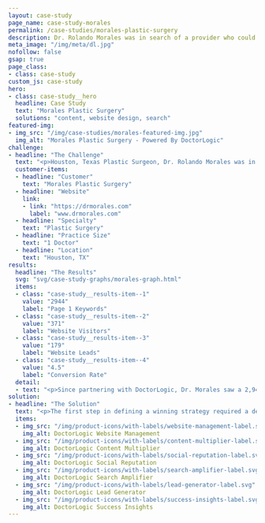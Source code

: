 ```yaml
---
layout: case-study
page_name: case-study-morales
permalink: /case-studies/morales-plastic-surgery
description: Dr. Rolando Morales was in search of a provider who could help build a website reflective of the sophistication of his practice and his patients.
meta_image: "/img/meta/dl.jpg"
nofollow: false
gsap: true
page_class:
- class: case-study
custom_js: case-study
hero:
- class: case-study__hero
  headline: Case Study
  text: "Morales Plastic Surgery"
  solutions: "content, website design, search"
featured-img:
- img_src: "/img/case-studies/morales-featured-img.jpg"
  img_alt: "Morales Plastic Surgery - Powered By DoctorLogic"
challenge:
- headline: "The Challenge" 
  text: "<p>Houston, Texas Plastic Surgeon, Dr. Rolando Morales was in search of a provider who could help build a website reflective of the sophistication of his practice and his patients, as well as an infrastructure to create new business. He approached DoctorLogic three years out of his residency program at the University of Texas Medical Branch (UTMB) in Galveston, TX. Like most doctors in the early stages of their careers, Dr. Morales faced several challenges: limited funds, minimum experience, and not enough time to think about marketing. DoctorLogic was the clear choice to help him build the right patient experience and build his website into a new business machine.</p>"
  customer-items:
  - headline: "Customer"
    text: "Morales Plastic Surgery"
  - headline: "Website"
    link:
    - link: "https://drmorales.com"
      label: "www.drmorales.com"
  - headline: "Specialty"
    text: "Plastic Surgery"
  - headline: "Practice Size"
    text: "1 Doctor"
  - headline: "Location"
    text: "Houston, TX"
results:
  headline: "The Results"
  svg: "svg/case-study-graphs/morales-graph.html"
  items:
  - class: "case-study__results-item--1"
    value: "2944"
    label: "Page 1 Keywords"
  - class: "case-study__results-item--2"
    value: "371"
    label: "Website Visitors"
  - class: "case-study__results-item--3"
    value: "179"
    label: "Website Leads"
  - class: "case-study__results-item--4"
    value: "4.5"
    label: "Conversion Rate"
  detail:
  - text: "<p>Since partnering with DoctorLogic, Dr. Morales saw a 2,944% increase in Page 1 keyword rankings, a 371% increase in website visitors, and a 179% increase in website leads. In addition to an improved website architecture and keyword ranking, the Before and After Photo Gallery brings in 74% of all page view traffic, with 27% leads coming strictly from the gallery page.</p><p>Dr. Morales has gained a competitive advantage and is dominating his market. With DoctorLogic, he’s leveraging technology to increase efficiency and track lead conversions that turn visitors into patients. The result? Exponential growth.</p>"
solution:
- headline: "The Solution"
  text: "<p>The first step in defining a winning strategy required a deep dive with Dr. Morales into what he was hoping to accomplish. DoctorLogic and Dr. Morales mutually agreed the best approach was a simple strategy: in order to increase the number of leads, he needed to create an SEO-strong website that could support an increase in website content, allowing Dr. Morales to be found in search and leading to more office visits. This strategy would help Dr. Morales discover new patients from search, promote new content to new audiences, and build long-term loyalty by satisfying patients’ educational and emotional needs.</p><p>We started by building a website specially designed to showcase Dr. Morales’ great work and reviews with our Before and After Photo Galleries and Reputation Management. Once the infrastructure was built, we focused on targeting patients in his market. We looked at Houston and the surrounding areas and wrote content relevant to potential patients in the area, anchoring his site to his market during web searches. We then wrote 40 procedure pages for Dr. Morales to educate visitors on the services he offers.</p>"
  items:
  - img_src: "/img/product-icons/with-labels/website-management-label.svg"
    img_alt: DoctorLogic Website Management
  - img_src: "/img/product-icons/with-labels/content-multiplier-label.svg"
    img_alt: DoctorLogic Content Multiplier
  - img_src: "/img/product-icons/with-labels/social-reputation-label.svg"
    img_alt: DoctorLogic Social Reputation
  - img_src: "/img/product-icons/with-labels/search-amplifier-label.svg"
    img_alt: DoctorLogic Search Amplifier
  - img_src: "/img/product-icons/with-labels/lead-generator-label.svg"
    img_alt: DoctorLogic Lead Generator
  - img_src: "/img/product-icons/with-labels/success-insights-label.svg"
    img_alt: DoctorLogic Success Insights
---
```





